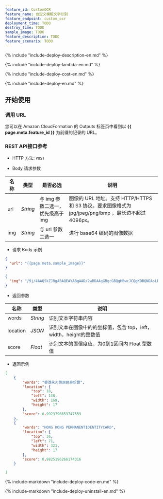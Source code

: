 ```yaml
---
feature_id: CustomOCR
feature_name: 自定义模板文字识别
feature_endpoint: custom_ocr
deployment_time: TODO
destroy_time: TODO
sample_image: TODO
feature_description: TODO
feature_scenario: TODO
---
```


{%
  include "include-deploy-description-en.md"
%}

{%
  include "include-deploy-lambda-en.md"
%}

{%
  include "include-deploy-cost-en.md"
%}

{%
  include "include-deploy-en.md"
%}

## 开始使用

### 调用 URL

您可以在 Amazon CloudFormation 的 Outputs 标签页中看到以 **{{ page.meta.feature_id }}** 为前缀的记录的 URL。

### REST API接口参考

- HTTP 方法: `POST`

- Body 请求参数

| **名称**  | **类型**  | **是否必选** |  **说明**  |
|----------|-----------|------------|------------|
| url | *String* |与 img 参数二选一，优先级高于 img|图像的 URL 地址。支持 HTTP/HTTPS 和 S3 协议。要求图像格式为 jpg/jpeg/png/bmp ，最长边不超过 4096px。|
| img | *String* |与 url 参数二选一|进行 base64 编码的图像数据|

- 请求 Body 示例

``` json
{
  "url": "{{page.meta.sample_image}}"
}
```

``` json
{
  "img": "/9j/4AAQSkZJRgABAQEAYABgAAD/2wBDAAgGBgcGBQgHBwcJCQgKDBQNDAsLDBkSEw8UHRofHh0aHBwgJC4nICIsIxwcKDcpLDAxNDQ0Hyc5PTgyPC4zNDL/……"
}
```

- 返回参数

| **名称**  | **类型**  |  **说明**  |
|----------|-----------|------------|
|words    |*String*   |识别文本字符串内容|
|location |*JSON*     |识别文本在图像中的的坐标值，包含 top，left，width，height的整数值|
|score    |*Float*   |识别文本的置信度值，为0到1区间内 Float 型数值|

- 返回示例
``` json
[
    {
        "words": "香港永久性居民身份證",
        "location": {
            "top": 18,
            "left": 148,
            "width": 169,
            "height": 17
        },
        "score": 0.9923796653747559
    },
    {
        "words": "HONG KONG PERMANENTIDENTITYCARD",
        "location": {
            "top": 36,
            "left": 71,
            "width": 321,
            "height": 17
        },
        "score": 0.9825196266174316
    }

]
```

{%
  include-markdown "include-deploy-code-en.md"
%}

{%
  include-markdown "include-deploy-uninstall-en.md"
%}